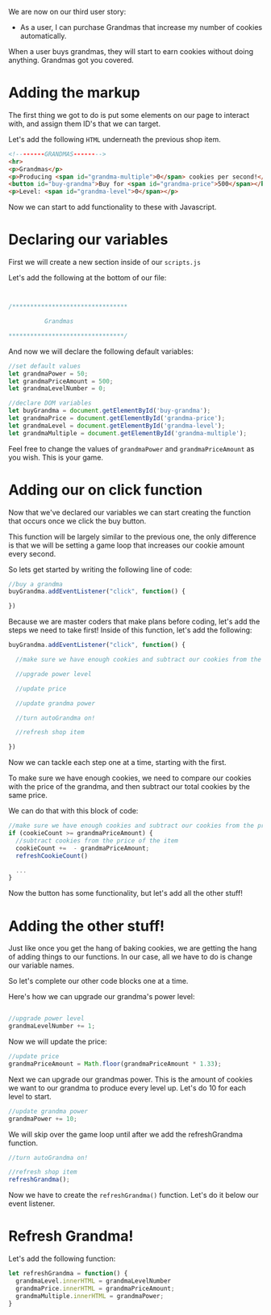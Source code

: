 We are now on our third user story:

- As a user, I can purchase Grandmas that increase my number of cookies automatically.

When a user buys grandmas, they will start to earn cookies without doing anything. Grandmas got you covered.

# Adding the markup

The first thing we got to do is put some elements on our page to interact with, and assign them ID's that we can target.

Let's add the following ```HTML``` underneath the previous shop item.

```HTML
<!--------GRANDMAS-------->
<hr>
<p>Grandmas</p>
<p>Producing <span id="grandma-multiple">0</span> cookies per second!</p>
<button id="buy-grandma">Buy for <span id="grandma-price">500</span></button>
<p>Level: <span id="grandma-level">0</span></p>

```

Now we can start to add functionality to these with Javascript.

# Declaring our variables
First we will create a new section inside of our ```scripts.js```

Let's add the following at the bottom of our file:

```js


/********************************

          Grandmas

********************************/

```

And now we will declare the following default variables:

```js
//set default values
let grandmaPower = 50;
let grandmaPriceAmount = 500;
let grandmaLevelNumber = 0;

//declare DOM variables
let buyGrandma = document.getElementById('buy-grandma');
let grandmaPrice = document.getElementById('grandma-price');
let grandmaLevel = document.getElementById('grandma-level');
let grandmaMultiple = document.getElementById('grandma-multiple');
```
Feel free to change the values of ```grandmaPower``` and ```grandmaPriceAmount``` as you wish. This is your game.

# Adding our on click function
Now that we've declared our variables we can start creating the function that occurs once we click the buy button.

This function will be largely similar to the previous one, the only difference is that we will be setting a game loop that increases our cookie amount every second.

So lets get started by writing the following line of code:

```js
//buy a grandma
buyGrandma.addEventListener("click", function() {

})

```

Because we are master coders that make plans before coding, let's add the steps we need to take first! Inside of this function, let's add the following:

```js
buyGrandma.addEventListener("click", function() {

  //make sure we have enough cookies and subtract our cookies from the price

  //upgrade power level

  //update price

  //update grandma power

  //turn autoGrandma on!

  //refresh shop item

})
```

Now we can tackle each step one at a time, starting with the first.

To make sure we have enough cookies, we need to compare our cookies with the price of the grandma, and then subtract our total cookies by the same price.

We can do that with this block of code:

```js
//make sure we have enough cookies and subtract our cookies from the price
if (cookieCount >= grandmaPriceAmount) {
  //subtract cookies from the price of the item
  cookieCount +=  - grandmaPriceAmount;
  refreshCookieCount()

  ...
}  
```

Now the button has some functionality, but let's add all the other stuff!

# Adding the other stuff!
Just like once you get the hang of baking cookies, we are getting the hang of adding things to our functions. In our case, all we have to do is change our variable names.

So let's complete our other code blocks one at a time.

Here's how we can upgrade our grandma's power level:

```js

//upgrade power level
grandmaLevelNumber += 1;

```

Now we will update the price:

```js
//update price
grandmaPriceAmount = Math.floor(grandmaPriceAmount * 1.33);

```

Next we can upgrade our grandmas power. This is the amount of cookies we want to our grandma to produce every level up. Let's do 10 for each level to start.

```js
//update grandma power
grandmaPower += 10;

```

We will skip over the game loop until after we add the refreshGrandma function.

```js
//turn autoGrandma on!

//refresh shop item
refreshGrandma();

```
Now we have to create the ```refreshGrandma()``` function. Let's do it below our event listener.

# Refresh Grandma!

Let's add the following function:

```js
let refreshGrandma = function() {
  grandmaLevel.innerHTML = grandmaLevelNumber
  grandmaPrice.innerHTML = grandmaPriceAmount;
  grandmaMultiple.innerHTML = grandmaPower;
}

```
